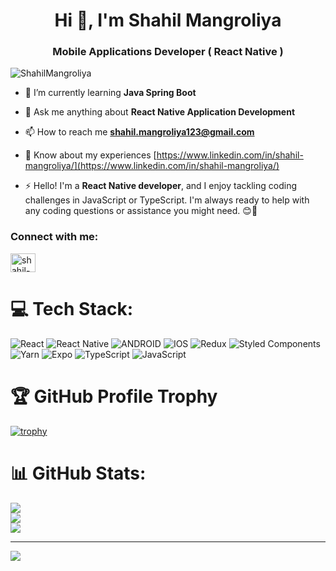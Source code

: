 <h1 align="center">Hi 👋, I'm Shahil Mangroliya</h1>
<h3 align="center">Mobile Applications Developer ( React Native )</h3>

<p align="left"> <img src="https://komarev.com/ghpvc/?username=ShahilMangroliya&label=Profile%20views&color=0e75b6&style=flat" alt="ShahilMangroliya" /> </p>

- 🌱 I’m currently learning **Java Spring Boot**

- 💬 Ask me anything about **React Native Application Development**

- 📫 How to reach me **shahil.mangroliya123@gmail.com**

- 📄 Know about my experiences [https://www.linkedin.com/in/shahil-mangroliya/](https://www.linkedin.com/in/shahil-mangroliya/)

- ⚡ Hello! I'm a **React Native developer**, and I enjoy tackling coding challenges in JavaScript or TypeScript. I'm always ready to help with any coding questions or assistance you might need. 😊🚀

<h3 align="left">Connect with me:</h3>
<p align="left">
<a href="https://linkedin.com/in/shahil-mangroliya" target="blank"><img align="center" src="https://raw.githubusercontent.com/rahuldkjain/github-profile-readme-generator/master/src/images/icons/Social/linked-in-alt.svg" alt="shahil-mangroliya" height="30" width="40" /></a>
</p>

# 💻 Tech Stack:
![React](https://img.shields.io/badge/react-%2320232a.svg?style=for-the-badge&logo=react&logoColor=%2361DAFB) ![React Native](https://img.shields.io/badge/react_native-%2320232a.svg?style=for-the-badge&logo=react&logoColor=%2361DAFB) ![ANDROID](https://img.shields.io/badge/android-%2320232a.svg?style=for-the-badge&logo=android&logoColor=%a4c639) ![IOS](https://img.shields.io/badge/IOS-%2320232a.svg?style=for-the-badge&logo=apple&logoColor=white) ![Redux](https://img.shields.io/badge/redux-%23593d88.svg?style=for-the-badge&logo=redux&logoColor=white) ![Styled Components](https://img.shields.io/badge/styled--components-DB7093?style=for-the-badge&logo=styled-components&logoColor=white) ![Yarn](https://img.shields.io/badge/yarn-%232C8EBB.svg?style=for-the-badge&logo=yarn&logoColor=white) ![Expo](https://img.shields.io/badge/expo-1C1E24?style=for-the-badge&logo=expo&logoColor=#D04A37) ![TypeScript](https://img.shields.io/badge/typescript-%23007ACC.svg?style=for-the-badge&logo=typescript&logoColor=white) ![JavaScript](https://img.shields.io/badge/javascript-%23323330.svg?style=for-the-badge&logo=javascript&logoColor=%23F7DF1E)

# 🏆 GitHub Profile Trophy
[![trophy](https://github-profile-trophy.vercel.app/?username=ryo-ma)](https://github.com/ryo-ma/github-profile-trophy)

# 📊 GitHub Stats:
![](https://github-readme-stats.vercel.app/api?username=ShahilMangroliya&theme=dark&hide_border=false&include_all_commits=true&count_private=false)<br/>
![](https://github-readme-streak-stats.herokuapp.com/?user=ShahilMangroliya&theme=dark&hide_border=false)<br/>
![](https://github-readme-stats.vercel.app/api/top-langs/?username=ShahilMangroliya&theme=dark&hide_border=false&include_all_commits=true&count_private=false&layout=compact)

---
[![](https://visitcount.itsvg.in/api?id=ShahilMangroliya&icon=0&color=0)](https://visitcount.itsvg.in)

